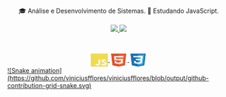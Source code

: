 <div align="center">
🎓 Análise e Desenvolvimento de Sistemas. 🌱 Estudando JavaScript.
</div>
<br>

<div align="center">
  <a href="https://github.com/Viniciusfflores">
  <img height="150em" src="https://github-readme-stats.vercel.app/api?username=Viniciusfflores&show_icons=true&theme=dracula&include_all_commits=true&count_private=true"/>
  <img height="150em" src="https://github-readme-stats.vercel.app/api/top-langs/?username=Viniciusfflores&layout=compact&langs_count=7&theme=dracula"/>
</div>

##

<div align="center">
  <div style="display: inline_block"><br>
  <img align="center" alt="Vinicius-Js" height="30" width="40" src="https://raw.githubusercontent.com/devicons/devicon/master/icons/javascript/javascript-plain.svg">
  <img align="center" alt="Vinicius-HTML" height="30" width="40" src="https://raw.githubusercontent.com/devicons/devicon/master/icons/html5/html5-original.svg">
  <img align="center" alt="Vinicius-CSS" height="30" width="40" src="https://raw.githubusercontent.com/devicons/devicon/master/icons/css3/css3-original.svg">
  </div>
</div>  
![Snake animation](https://github.com/viniciusfflores/viniciusfflores/blob/output/github-contribution-grid-snake.svg)
